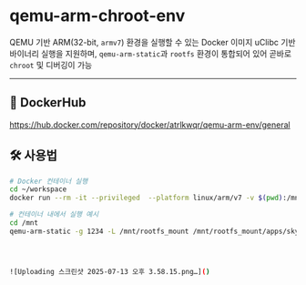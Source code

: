 # qemu-arm-chroot-env

QEMU 기반 ARM(32-bit, `armv7`) 환경을 실행할 수 있는 Docker 이미지
uClibc 기반 바이너리 실행을 지원하며, `qemu-arm-static`과 `rootfs` 환경이 통합되어 있어 곧바로 `chroot` 및 디버깅이 가능

---

## 🐳 DockerHub

https://hub.docker.com/repository/docker/atrlkwqr/qemu-arm-env/general


## 🛠 사용법

```bash
# Docker 컨테이너 실행
cd ~/workspace
docker run --rm -it --privileged  --platform linux/arm/v7 -v $(pwd):/mnt atrlkwqr/qemu-arm-env:latest

# 컨테이너 내에서 실행 예시
cd /mnt
qemu-arm-static -g 1234 -L /mnt/rootfs_mount /mnt/rootfs_mount/apps/skyeye/bin/kylin -f /exploit.json -l 3




![Uploading 스크린샷 2025-07-13 오후 3.58.15.png…]()

